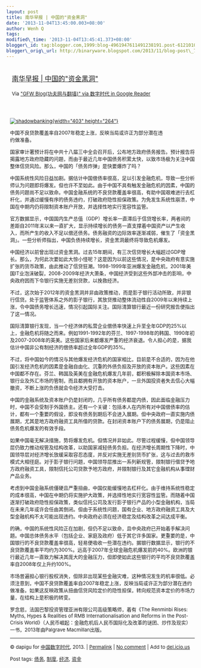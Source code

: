 ```yaml
--- 
layout: post 
title: 南华早报 | 中国的"资金黑洞" 
date: '2013-11-04T13:45:00.003+08:00' 
author: Wenh Q
tags:
modified\_time: '2013-11-04T13:45:41.373+08:00' 
blogger\_id: tag:blogger.com,1999:blog-4961947611491238191.post-6121010711237235122
blogger\_orig\_url: http://binaryware.blogspot.com/2013/11/blog-post\_7833.html
---
```

<div style="margin: 10px; padding: 5px;">

<div style="font-size: 18px;">

[南华早报 |
中国的"资金黑洞"](http://feedproxy.google.com/~r/chinagfwblog/~3/KEvYl-PycoE/)

</div>

<div style="font-size: 13px;">

Via ["GFW Blog(功夫网与翻墙)" via 数字时代 in Google
Reader](https://www.blogger.com/blogger.g?blogID=4961947611491238191)

</div>

</div>

<div style="font-size: 13px; padding: 15px 0 10px 10px;">

<div style="width: 413px;">

[![shadowbanking](http://chinadigitaltimes.net/chinese/files/2013/10/shadowbanking.jpg){width="403"
height="264"}](http://chinadigitaltimes.net/chinese/files/2013/10/shadowbanking.jpg)

中国不良贷款覆盖率自2007年稳定上涨，反映当局或许正为部分潜在违约做准备。

</div>

国家审计署预计将在中共十八届三中全会召开后，公布地方政府债务报告。预计报告将揭露地方政府隐藏的问题，而由于最近几年中国债务积累太快，以致市场极为关注中国整体信贷风险。那么，中国的「债务炸弹」是快要爆炸了吗？

中国系统性风险日益加剧。据估计中国偿债率很高，足以引发金融危机，导致一些分析师认为问题即将爆发。但也许不至如此。由于中国不具有触发金融危机的因素，中国的债务问题尚不足以致命。中国金融系统的不良贷款覆盖率很高，有助中国艰难进行去杠杆化，并通过缓慢有序的债务违约，打破政府隐性担保政策。为免发生系统性崩溃，中国在中期内仍将限制资本账户开放，并选择性地实行宽容性监管。

官方数据显示，中国国内生产总值（GDP）增长率一直滞后于信贷增长率，两者间的差距自2011年末以来一直扩大，显示持续增长的债务一直支撑着中国资产以产生收入，而所产生的收入不足以偿还债务。债务融资的边际效率逐渐减弱，催生了「资金黑洞」。一些分析师指出，中国负债持续增长，资金黑洞最终将导致危机爆发。

中国经济以前曾出现过资金黑洞。过去15年期间，有三次信贷增长大幅超过GDP增长。那么，为何此次要如此大惊小怪呢？这是因为以前这些情况，是中央政府有意实施扩张的货币政策，由此推动了信贷狂潮。1998-1999年亚洲爆发金融危机，2001年美国IT业泡沫破裂，2008-2009年经济大萧条，中国经济受到这些外部冲击的影响，中央政府因而下令银行实施无差别贷款，以挽救经济。

不过，这次始于2012年的资金黑洞并非由政策推动，而是影子银行活动所致，并非银行信贷。处于监管体系之外的影子银行，其放贷推动整体流动性自2009年以来持续上涨，令中国债务增长迅速，情况引起国际关注。国际清算银行最近一份研究报告便指出了这一情况。

国际清算银行发现，当一个经济体的私营企业偿债率快速上升至全年GDP的25%以上，金融危机将随之而来。例如1991-1992年的芬兰、1997-1998年的韩国、1990年初及2007-2008年的英美。这些国家后来都爆发严重的经济衰退。令人担心的是，据我估计中国非公有制经济的偿债率超过全年GDP的35%。

不过，将中国如今的情况与其他爆发经济危机的国家相比，目前是不合适的，因为在他国引发经济危机的因素是金融自由化、沉重的外债负担及开放的资本账户。这些因素在中国都不存在。芬兰、韩国及英美在金融危机爆发几年前，都积极解除本国资本市场、银行业及外汇市场的管制，而且都拥有开放的资本账户，一旦外国投资者失去信心大幅撤资，不断上涨的负债就会令经济大受打击。

中国的金融系统及资本账户仍是封闭的，几乎所有债务都是内债，因此面临金融压力时，中国不会受制于外国债主。还有一个关键：包括本人在内所有对中国偿债率的估计，都有一个重要的假设，即没有债务到期后不会进入展期。但中央政府一直实施内债展期，尤其是地方政府融资工具所借的贷款。在封闭资本账户下的债务展期，仍是阻止债务危机爆发的有效手段。

如果中国毫无解决措施，势将爆发危机。但情况并非如此。尽管过程缓慢，但中国领导层仍致力推动规管及结构改革，以助国家减轻债务负担。在经济增长周期性下降时，中国领导层对经济增长放缓采取容忍态度，并反对实施无差别货币扩张，这与过去的救市模式大相径庭。对于影子银行问题，中国领导层推出一系列新规管，限制银行借贷予地方政府融资工具，限制信托公司贷款予地方政府，并限制银行及其它金融机构从事理财产品业务。

考虑到中国金融系统僵硬且严重扭曲，中国仅能缓慢地去杠杆化。由于维持系统性稳定的成本很高，中国在中期仍将实施护大政策，并选择性地实行宽容性监管。而随着中国逐渐打破政府隐性担保政策，类似信托公司及发行影子银行产品的小型金融机构，当局在未来几年或许会任由其倒闭。但由于系统性问题，国有企业、地方政府融资工具及大型金融机构不太可能出现违约。中央政府必须在经济稳定及结构改革之间达成平衡。

的确，中国的系统性风险正在加剧，但仍不足以致命，且中央政府已开始着手解决问题。中国总体债务水平（包括企业、家庭及政府）低于其它许多国家。更重要的是，中国银行的不良贷款覆盖率很高，轻易便吸收一些潜在违约。据银行数据显示，银行的不良贷款覆盖率平均约为300%。远高于2007年全球金融危机爆发前的40%。欧洲的银行最近几年一直致力解决其庞大的金融压力，但即使如此这些银行的平均不良贷款覆盖率自2008年仅上升约100%。

市场普遍担心银行股权消失，但除非出现某些金融灾难，这种情况发生的机率很低。必须注意到，中国不良贷款覆盖率自2007年稳定上涨，反映当局或许正为部分潜在违约做准备。如果这反映政策从扭曲信贷风险定价的隐性担保，转向规范资本定价的市场力量，在结构上是积极的转变。

罗念慈，法国巴黎投资管理亚洲有限公司高级策略师，着有《The Renminbi
Rises: Myths, Hypes & Realities of RMB Internationalisation and Reforms
in the Post-Crisis
World》（人民币崛起：金融危机后人民币国际化及改革的谜团、炒作及现实）一书，2013年由Palgrave
Macmillan出版。


------------------------------------------------------------------------

© dapigu for [中国数字时代](http://chinadigitaltimes.net/chinese), 2013.
|
[Permalink](http://chinadigitaltimes.net/chinese/2013/10/%E5%8D%97%E5%8D%8E%E6%97%A9%E6%8A%A5-%E4%B8%AD%E5%9B%BD%E7%9A%84%E8%B5%84%E9%87%91%E9%BB%91%E6%B4%9E/)
| [No
comment](http://chinadigitaltimes.net/chinese/2013/10/%E5%8D%97%E5%8D%8E%E6%97%A9%E6%8A%A5-%E4%B8%AD%E5%9B%BD%E7%9A%84%E8%B5%84%E9%87%91%E9%BB%91%E6%B4%9E/#comments)
| Add to
[del.icio.us](http://del.icio.us/post?url=http://chinadigitaltimes.net/chinese/2013/10/%E5%8D%97%E5%8D%8E%E6%97%A9%E6%8A%A5-%E4%B8%AD%E5%9B%BD%E7%9A%84%E8%B5%84%E9%87%91%E9%BB%91%E6%B4%9E/&title=%E5%8D%97%E5%8D%8E%E6%97%A9%E6%8A%A5%20%7C%20%E4%B8%AD%E5%9B%BD%E7%9A%84%E2%80%9C%E8%B5%84%E9%87%91%E9%BB%91%E6%B4%9E%E2%80%9D)

Post tags:
[债务](http://chinadigitaltimes.net/chinese/tag/%E5%80%BA%E5%8A%A1/?category=10466),
[制度](http://chinadigitaltimes.net/chinese/tag/%E5%88%B6%E5%BA%A6/?category=10466),
[经济](http://chinadigitaltimes.net/chinese/tag/%E7%BB%8F%E6%B5%8E/?category=10466),
[资金](http://chinadigitaltimes.net/chinese/tag/%E8%B5%84%E9%87%91/?category=10466)

</div>
